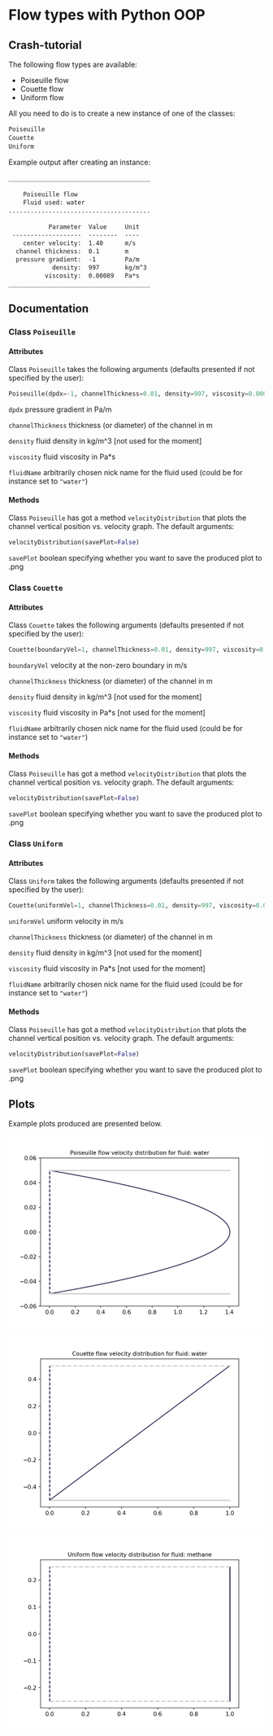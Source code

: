 # Flow types with Python OOP

## Crash-tutorial

The following flow types are available:

* Poiseuille flow
* Couette flow
* Uniform flow

All you need to do is to create a new instance of one of the classes:

```python
Poiseuille
Couette
Uniform
```

Example output after creating an instance:

```
_______________________________________

	Poiseuille flow
	Fluid used: water
.......................................

           Parameter  Value     Unit      
 -------------------  --------  ----      
    center velocity:  1.40      m/s       
  channel thickness:  0.1       m         
  pressure gradient:  -1        Pa/m      
            density:  997       kg/m^3    
          viscosity:  0.00089   Pa*s      
_______________________________________
```

## Documentation

### Class `Poiseuille`

#### Attributes

Class `Poiseuille` takes the following arguments (defaults presented if not specified by the user):

```python
Poiseuille(dpdx=-1, channelThickness=0.01, density=997, viscosity=0.00089, fluidName="unknown")
```

`dpdx` pressure gradient in Pa/m

`channelThickness` thickness (or diameter) of the channel in m

`density` fluid density in kg/m^3 [not used for the moment]

`viscosity` fluid viscosity in Pa*s

`fluidName` arbitrarily chosen nick name for the fluid used (could be for instance set to `"water"`)

#### Methods

Class `Poiseuille` has got a method `velocityDistribution` that plots the channel vertical position vs. velocity graph. The default arguments:

```python
velocityDistribution(savePlot=False)
```

`savePlot` boolean specifying whether you want to save the produced plot to .png

### Class `Couette`

#### Attributes

Class `Couette` takes the following arguments (defaults presented if not specified by the user):

```python
Couette(boundaryVel=1, channelThickness=0.01, density=997, viscosity=0.00089, fluidName="unknown")
```

`boundaryVel` velocity at the non-zero boundary in m/s

`channelThickness` thickness (or diameter) of the channel in m

`density` fluid density in kg/m^3 [not used for the moment]

`viscosity` fluid viscosity in Pa*s [not used for the moment]

`fluidName` arbitrarily chosen nick name for the fluid used (could be for instance set to `"water"`)

#### Methods

Class `Poiseuille` has got a method `velocityDistribution` that plots the channel vertical position vs. velocity graph. The default arguments:

```python
velocityDistribution(savePlot=False)
```

`savePlot` boolean specifying whether you want to save the produced plot to .png

### Class `Uniform`

#### Attributes

Class `Uniform` takes the following arguments (defaults presented if not specified by the user):

```python
Couette(uniformVel=1, channelThickness=0.01, density=997, viscosity=0.00089, fluidName="unknown")
```

`uniformVel` uniform velocity in m/s

`channelThickness` thickness (or diameter) of the channel in m

`density` fluid density in kg/m^3 [not used for the moment]

`viscosity` fluid viscosity in Pa*s [not used for the moment]

`fluidName` arbitrarily chosen nick name for the fluid used (could be for instance set to `"water"`)

#### Methods

Class `Poiseuille` has got a method `velocityDistribution` that plots the channel vertical position vs. velocity graph. The default arguments:

```python
velocityDistribution(savePlot=False)
```

`savePlot` boolean specifying whether you want to save the produced plot to .png

## Plots

Example plots produced are presented below.

![Screenshot](poiseuille_flow_dpdx-1_channelThickness0.1_water.png)

![Screenshot](couette_flow_boundaryVel1_channelThickness1_water.png)

![Screenshot](uniform_flow_uniformVel1_channelThickness0.5_methane.png)
